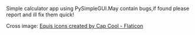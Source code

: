Simple calculator app using PySimpleGUI.May contain bugs,if found please report and ill fix them quick!

Cross image:
<a href="https://www.flaticon.com/free-icons/equis" title="equis icons">Equis icons created by Cap Cool - Flaticon</a>

